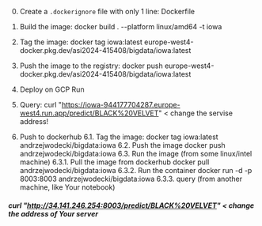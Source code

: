 0. Create a `.dockerignore` file with only 1 line:
Dockerfile
1. Build the image: 
docker build . --platform linux/amd64 -t iowa
3. Tag the image:
docker tag iowa:latest europe-west4-docker.pkg.dev/asi2024-415408/bigdata/iowa:latest
4. Push the image to the registry:
docker push europe-west4-docker.pkg.dev/asi2024-415408/bigdata/iowa:latest
5. Deploy on GCP Run
5. Query:
curl "https://iowa-944177704287.europe-west4.run.app/predict/BLACK%20VELVET" < change the servise address!

5. Push to dockerhub
  6.1. Tag the image:
  docker tag iowa:latest andrzejwodecki/bigdata:iowa
  6.2. Push the image
  docker push andrzejwodecki/bigdata:iowa
  6.3. Run the image (from some linux/intel machine)
  6.3.1. Pull the image from dockerhub
  docker pull andrzejwodecki/bigdata:iowa
  6.3.2. Run the container
  docker run -d -p 8003:8003 andrzejwodecki/bigdata:iowa
  6.3.3. query (from another machine, like Your notebook)

  ##### curl "http://34.141.246.254:8003/predict/BLACK%20VELVET"  < change the address of Your server